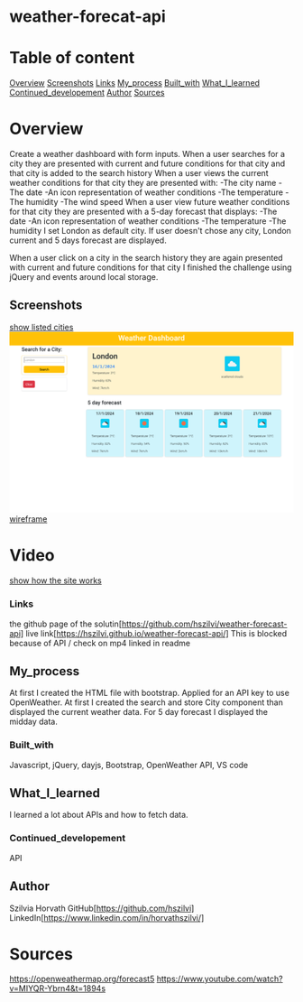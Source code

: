 # weather-forecat-api

# Table of content

[Overview](#Overview)
[Screenshots](#Screenshots)
[Links](#Links)
[My_process](#My_process)
[Built_with](#Built_with)
[What_I_learned](#What_I_learned)
[Continued_developement](#Continued_developement)
[Author](#Author)
[Sources](#Sources)

# Overview
Create a weather dashboard with form inputs.
When a user searches for a city they are presented with current and future conditions for that city and that city is added to the search history
When a user views the current weather conditions for that city they are presented with:
-The city name
-The date
-An icon representation of weather conditions
-The temperature
-The humidity
-The wind speed
When a user view future weather conditions for that city they are presented with a 5-day forecast that displays:
-The date
-An icon representation of weather conditions
-The temperature
-The humidity
I set London as default city. If user doesn't chose any city, London current and 5 days forecast are displayed.

When a user click on a city in the search history they are again presented with current and future conditions for that city
I finished the challenge using jQuery and events around local storage.

## Screenshots
[show listed cities](./assets/images/Screenshot%202024-01-16%20at%2021-45-06%20Weather%20Dashboard.png)
![show starter page](./assets/images/Screenshot-Weather-Dashboard.png)
[wireframe](./assets/images/wireframe.jpg)
# Video
[show how the site works](./assets/images/Weather%20Dashboard%20—%20Mozilla%20Firefox%202024-01-16%2022-04-10.mp4)

### Links
the github page of the solutin[https://github.com/hszilvi/weather-forecast-api]
live link[https://hszilvi.github.io/weather-forecast-api/] This is blocked because of API / check on mp4 linked in readme

## My_process
At first I created the HTML file with bootstrap. Applied for an API key to use OpenWeather. At first I created the search and store City component than displayed the current weather data. 
For 5 day forecast I displayed the midday data.


### Built_with
Javascript, jQuery, dayjs, Bootstrap, OpenWeather API, VS code

## What_I_learned
I learned a lot about APIs and how to fetch data.

### Continued_developement
API

## Author
Szilvia Horvath
GitHub[https://github.com/hszilvi]
LinkedIn[https://www.linkedin.com/in/horvathszilvi/]

# Sources
https://openweathermap.org/forecast5
https://www.youtube.com/watch?v=MIYQR-Ybrn4&t=1894s
